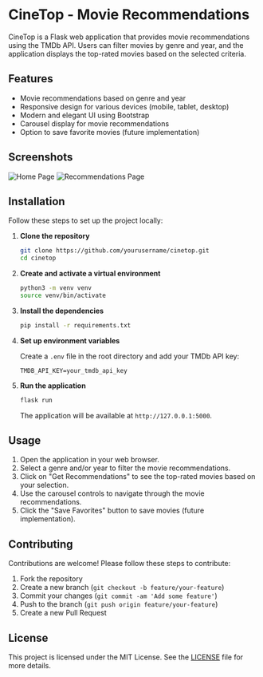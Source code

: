 # CineTop - Movie Recommendations

CineTop is a Flask web application that provides movie recommendations using the TMDb API. Users can filter movies by genre and year, and the application displays the top-rated movies based on the selected criteria.

## Features

- Movie recommendations based on genre and year
- Responsive design for various devices (mobile, tablet, desktop)
- Modern and elegant UI using Bootstrap
- Carousel display for movie recommendations
- Option to save favorite movies (future implementation)

## Screenshots

![Home Page](screenshots/home.jpeg)
![Recommendations Page](screenshots/recommendations.jpeg)   

## Installation

Follow these steps to set up the project locally:

1. **Clone the repository**
    ```bash
    git clone https://github.com/yourusername/cinetop.git
    cd cinetop
    ```

2. **Create and activate a virtual environment**
    ```bash
    python3 -m venv venv
    source venv/bin/activate
    ```

3. **Install the dependencies**
    ```bash
    pip install -r requirements.txt
    ```

4. **Set up environment variables**

    Create a `.env` file in the root directory and add your TMDb API key:
    ```env
    TMDB_API_KEY=your_tmdb_api_key
    ```

5. **Run the application**
    ```bash
    flask run
    ```

    The application will be available at `http://127.0.0.1:5000`.

## Usage

1. Open the application in your web browser.
2. Select a genre and/or year to filter the movie recommendations.
3. Click on "Get Recommendations" to see the top-rated movies based on your selection.
4. Use the carousel controls to navigate through the movie recommendations.
5. Click the "Save Favorites" button to save movies (future implementation).

## Contributing

Contributions are welcome! Please follow these steps to contribute:

1. Fork the repository
2. Create a new branch (`git checkout -b feature/your-feature`)
3. Commit your changes (`git commit -am 'Add some feature'`)
4. Push to the branch (`git push origin feature/your-feature`)
5. Create a new Pull Request

## License

This project is licensed under the MIT License. See the [LICENSE](LICENSE) file for more details.
